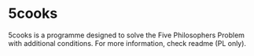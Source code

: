 # 5cooks
5cooks is a programme designed to solve the Five Philosophers Problem with additional conditions. For more information, check readme (PL only).
